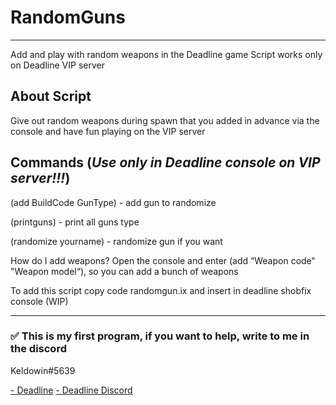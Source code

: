 # RandomGuns
____
Add and play with random weapons in the Deadline game
Script works only on Deadline VIP server

About Script
-----------
Give out random weapons during spawn that you added in advance 
via the console and have fun playing on the VIP server

Commands (*Use only in Deadline console on VIP server!!!*)
-----------
(add BuildCode GunType) - add gun to randomize

(printguns) - print all guns type

(randomize yourname) - randomize gun if you want

How do I add weapons?
Open the console and enter (add “Weapon code“ "Weapon model“), so you can add a bunch of weapons

To add this script copy code randomgun.ix and insert in deadline shobfix console (WIP)
____
### :white_check_mark: This is my first program, if you want to help, write to me in the discord
Keldowin#5639

[- Deadline](https://www.roblox.com/games/3837841034/0-21-6-Deadline)
[- Deadline Discord](https://discord.gg/KZMGnVY6Zt)


